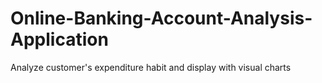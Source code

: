 # Online-Banking-Account-Analysis-Application
Analyze customer's expenditure habit and display with visual charts

